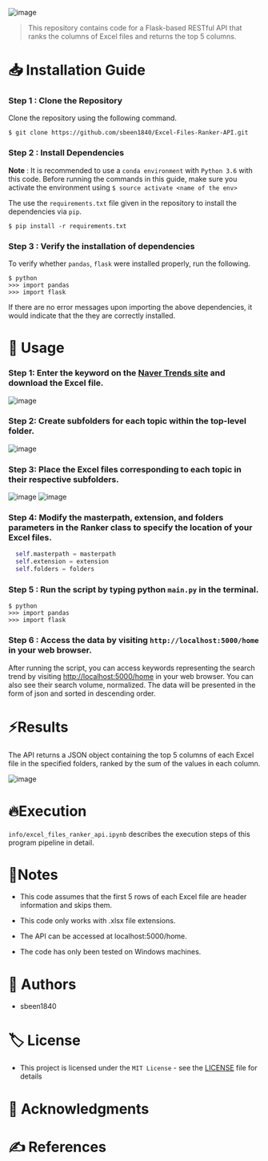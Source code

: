 
![image](https://user-images.githubusercontent.com/108644811/226151915-9dd521ef-3064-4559-b077-1682ab04e983.png)
> This repository contains code for a Flask-based RESTful API that ranks the columns of Excel files and returns the top 5 columns.

# 📥 Installation Guide

### Step 1 : Clone the Repository

Clone the repository using the following command.

```
$ git clone https://github.com/sbeen1840/Excel-Files-Ranker-API.git
```

### Step 2 : Install Dependencies

**Note** : It is recommended to use a `conda environment` with `Python 3.6` with this code. Before running the commands in this guide, make sure you activate the environment using `$ source activate <name of the env>`

The use the `requirements.txt` file given in the repository to install the dependencies via `pip`.

```
$ pip install -r requirements.txt
```

### Step 3 : Verify the installation of dependencies

To verify whether `pandas`, `flask` were installed properly, run the following.

```
$ python
>>> import pandas
>>> import flask
```

If there are no error messages upon importing the above dependencies, it would indicate that the they are correctly installed.

# 🔎 Usage

### Step 1: Enter the keyword on the [Naver Trends site](https://datalab.naver.com/keyword/trendSearch.naver) and download the Excel file.

![image](https://user-images.githubusercontent.com/108644811/225911951-855bde8f-d57f-4405-8f97-921c198ba6ad.png)

### Step 2: Create subfolders for each topic within the top-level folder.

![image](https://user-images.githubusercontent.com/108644811/226096802-b48a3776-2aef-478e-be56-f6607d443573.png)

### Step 3: Place the Excel files corresponding to each topic in their respective subfolders.
![image](https://user-images.githubusercontent.com/108644811/225910798-360fc707-2bcc-46b0-89f7-1f5925814ae4.png) ![image](https://user-images.githubusercontent.com/108644811/226150633-304f5b07-be74-4d76-b606-89c059d66293.png)

### Step 4: Modify the masterpath, extension, and folders parameters in the Ranker class to specify the location of your Excel files.
```py
  self.masterpath = masterpath
  self.extension = extension
  self.folders = folders
```
### Step 5 : Run the script by typing python `main.py` in the terminal.
```
$ python
>>> import pandas
>>> import flask
```

### Step 6 : Access the data by visiting `http://localhost:5000/home` in your web browser.

After running the script, you can access keywords representing the search trend by visiting [http://localhost:5000/home](http://localhost:5000/home) in your web browser. You can also see their search volume, normalized. The data will be presented in the form of  json and sorted in descending order.


# ⚡Results
The API returns a JSON object containing the top 5 columns of each Excel file in the specified folders, ranked by the sum of the values in each column.

![image](https://user-images.githubusercontent.com/108644811/225906918-e77f10a5-99cc-4525-9c9e-608ced58d515.png)


# 🔥Execution
`info/excel_files_ranker_api.ipynb` describes the execution steps of this program pipeline in detail.


# 📝Notes
- This code assumes that the first 5 rows of each Excel file are header information and skips them.

- This code only works with .xlsx file extensions.

- The API can be accessed at localhost:5000/home.

- The code has only been tested on Windows machines.


# 👤 Authors

- sbeen1840

# 🏷 License

- This project is licensed under the `MIT License` - see the [LICENSE](notion://www.notion.so/LICENSE) file for details

# 🙏 Acknowledgments

# ✍ References

